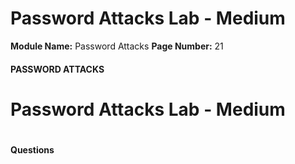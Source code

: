 <!--
 // Platform: Academy
// URL: https://academy.hackthebox.com/module/147/section/1335
// Platform Version: V1
// Module ID: 147
// Module Name: Password Attacks
// Module Difficulty: Medium
// Section ID: 1335
// Section Title: Password Attacks Lab - Medium
// Page Title: Password Attacks
// Page Number: 21
-->

# Password Attacks Lab - Medium

**Module Name:** Password Attacks **Page Number:** 21

#### PASSWORD ATTACKS

# Password Attacks Lab - Medium

# 

# 

#### Questions

####
